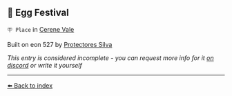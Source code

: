 ## 🥚 Egg Festival

`🪧 Place` in [Cerene Vale](/cerene_vale.html)

Built on eon 527 by [Protectores Silva](/protectores_silva.html)

_This entry is considered incomplete - you can request more info for it [on discord](<https://discord.com/channels/562910943848169472/1173922660489633802>) or write it yourself_


----------
[⬅️ Back to index](/index.md#7d50_s)